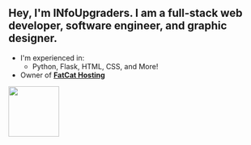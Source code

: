 ## Hey, I'm INfoUpgraders. I am a full-stack web developer, software engineer, and graphic designer.

- I'm experienced in:
  - Python, Flask, HTML, CSS, and More!
- Owner of [**FatCat Hosting**](https://discord.gg/hNaR7Ep)

<img width="100px" src="https://avatars0.githubusercontent.com/u/26350830?s=460&u=5b30fa7c2c85f687436dd9ace4dfa6f50f122908&v=4">

